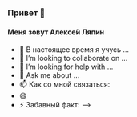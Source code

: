 ### Привет 👋
#### Меня зовут Алексей Ляпин 


- 🔭 В настоящее время я учусь ...
- 👯 I’m looking to collaborate on ...
- 🤔 I’m looking for help with ...
- 💬 Ask me about ...
- 📫 Как со мной связаться: 
- 😄 
- ⚡ Забавный факт:
-->

